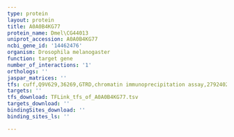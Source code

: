```yaml
---
type: protein
layout: protein
title: A0A0B4KG77
protein_name: Dmel\CG44013
uniprot_accession: A0A0B4KG77
ncbi_gene_id: '14462476'
organism: Drosophila melanogaster
function: target gene
number_of_interactions: '1'
orthologs: ''
jaspar_matrices: ''
tfs: cuff,Q9V629,36269,GTRD,chromatin immunoprecipitation assay,27924024%5Buid%5D,No
targets: ''
tfs_download: TFLink_tfs_of_A0A0B4KG77.tsv
targets_download: ''
bindingSites_download: ''
binding_sites_ls: ''

---
```

